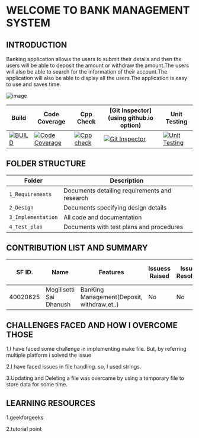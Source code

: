 # WELCOME TO BANK MANAGEMENT SYSTEM
## INTRODUCTION
Banking application allows the users to submit their details and then the users will be able to deposit the amount or withdraw the amount.The users will also be able to search for the information of their account.The application will also be able to display all the users.The application is easy to use and saves time.


![image](https://user-images.githubusercontent.com/89722310/132219352-3ca5db26-d17d-4cb1-8d42-9438b3ed0e3e.png)

 


Build | Code Coverage | Cpp Check | [Git Inspector](using github.io option) |Unit Testing
------|---------------|-------|--------------|--------------
|[![BUILD](https://github.com/MSDhanush17/M1_Banking_Management-System/actions/workflows/Build.yml/badge.svg)](https://github.com/MSDhanush17/M1_Banking_Management-System/actions/workflows/Build.yml)|[![Code Coverage](https://github.com/MSDhanush17/M1_Banking_Management-System/actions/workflows/code_coverage.yml/badge.svg)](https://github.com/MSDhanush17/M1_Banking_Management-System/actions/workflows/code_coverage.yml)|[![Cpp check](https://github.com/MSDhanush17/M1_Banking_Management-System/actions/workflows/cppcheck.yml/badge.svg)](https://github.com/MSDhanush17/M1_Banking_Management-System/actions/workflows/cppcheck.yml)|[![Git Inspector](https://github.com/MSDhanush17/M1_Banking_Management-System/actions/workflows/Git_Inspector.yml/badge.svg)](https://github.com/MSDhanush17/M1_Banking_Management-System/actions/workflows/Git_Inspector.yml)|[![Unit Testing](https://github.com/MSDhanush17/M1_Banking_Management-System/actions/workflows/unit_test.yml/badge.svg)](https://github.com/MSDhanush17/M1_Banking_Management-System/actions/workflows/unit_test.yml)|




## FOLDER STRUCTURE

Folder             | Description
-------------------| -----------------------------------------
`1_Requirements`   | Documents detailing requirements and research
`2_Design`         | Documents specifying design details
`3_Implementation` | All code and documentation
`4_Test_plan`      | Documents with test plans and procedures

## CONTRIBUTION LIST AND SUMMARY

SF ID. |  Name   |    Features    | Issuess Raised |Issues Resolved|No Test Cases|Test Case Pass
-------|---------|----------------|----------------|---------------|-------------|--------------
40020625 | Mogilisetti Sai Dhanush  | BanKing Management(Deposit, withdraw,et..)    |  No     |  No   | 4   | 4     
   






## CHALLENGES FACED AND HOW I OVERCOME THOSE

1.I have faced some challenge in implementing make file. But, by referring multiple platform i solved the issue

2.I have faced issues in file handling. so, I used strings.

3.Updating and Deleting a file was overcame by using a temporary file to store data for some time.

## LEARNING RESOURCES

1.geekforgeeks

2.tutorial point


